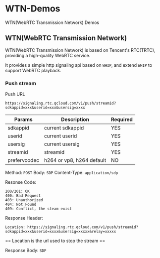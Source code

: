 # WTN-Demos
WTN(WebRTC Transmission Network) Demos









## WTN(WebRTC Transmission Network)


WTN(WebRTC Transmission Network) is based on Tencent's RTC(TRTC), providing a high-quality WebRTC service.

It provides a simple http signaling api based on `WHIP`,  and extend `WHIP` to support WebRTC playback.



### Push stream 

Push URL

`https://signaling.rtc.qcloud.com/v1/push/streamid?sdkappid=xxx&userid=xxx&usersig=xxxx`


|  Params      | Description |    Required       |
| ----------------- | ----------- |  -------------- |
| sdkappid      |   current sdkappid  |    YES    |
| userid      |   current userid  |    YES    |
| usersig      |   current usersig  |    YES    |
| streamid      |   streamid  |    YES    |
| prefervcodec      |   h264 or vp8, h264 default  |    NO   |


Method: `POST`
Body: `SDP`
Content-Type: `application/sdp`

Resonse Code:

```
200/201: OK
400: Bad Request
403: Unauthorized
404: Not Found
409: Conflict, the steam exist
```

Response Header:

`Location: https://signaling.rtc.qcloud.com/v1/push/streamid?sdkappid=xxx&userid=xxxx&usersig=xxxxx&relay=xxxxx`

== Location is the url used to stop the stream ==

Response Body: `SDP`




